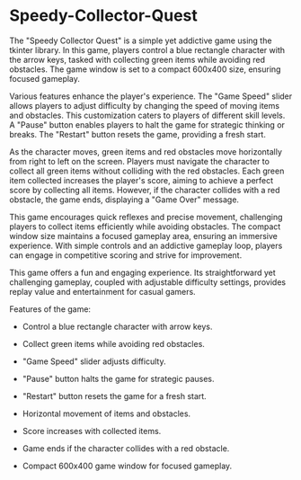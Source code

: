 # Speedy-Collector-Quest

The "Speedy Collector Quest" is a simple yet addictive game using the tkinter library. In this game, players control a blue rectangle character with the arrow keys, tasked with collecting green items while avoiding red obstacles. The game window is set to a compact 600x400 size, ensuring focused gameplay.

Various features enhance the player's experience. The "Game Speed" slider allows players to adjust difficulty by changing the speed of moving items and obstacles. This customization caters to players of different skill levels. A "Pause" button enables players to halt the game for strategic thinking or breaks. The "Restart" button resets the game, providing a fresh start.

As the character moves, green items and red obstacles move horizontally from right to left on the screen. Players must navigate the character to collect all green items without colliding with the red obstacles. Each green item collected increases the player's score, aiming to achieve a perfect score by collecting all items. However, if the character collides with a red obstacle, the game ends, displaying a "Game Over" message.

This game encourages quick reflexes and precise movement, challenging players to collect items efficiently while avoiding obstacles. The compact window size maintains a focused gameplay area, ensuring an immersive experience. With simple controls and an addictive gameplay loop, players can engage in competitive scoring and strive for improvement.

This game offers a fun and engaging experience. Its straightforward yet challenging gameplay, coupled with adjustable difficulty settings, provides replay value and entertainment for casual gamers.

Features of the game:

- Control a blue rectangle character with arrow keys.

- Collect green items while avoiding red obstacles.

- "Game Speed" slider adjusts difficulty.

- "Pause" button halts the game for strategic pauses.

- "Restart" button resets the game for a fresh start.

- Horizontal movement of items and obstacles.

- Score increases with collected items.

- Game ends if the character collides with a red obstacle.

- Compact 600x400 game window for focused gameplay.







